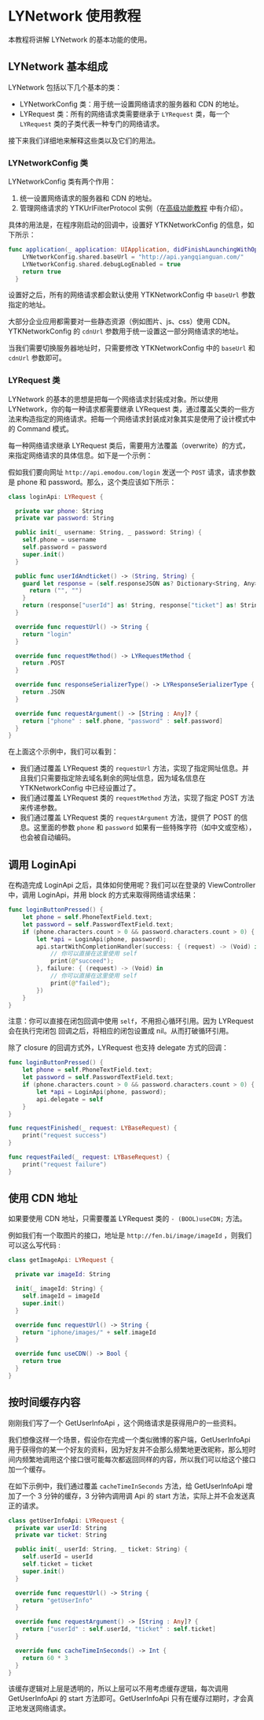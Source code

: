 LYNetwork 使用教程
=====================

本教程将讲解 LYNetwork 的基本功能的使用。


## LYNetwork 基本组成

LYNetwork 包括以下几个基本的类：

 * LYNetworkConfig 类：用于统一设置网络请求的服务器和 CDN 的地址。
 * LYRequest 类：所有的网络请求类需要继承于 `LYRequest` 类，每一个 `LYRequest` 类的子类代表一种专门的网络请求。

接下来我们详细地来解释这些类以及它们的用法。

### LYNetworkConfig 类

LYNetworkConfig 类有两个作用：

 1. 统一设置网络请求的服务器和 CDN 的地址。
 2. 管理网络请求的 YTKUrlFilterProtocol 实例（在[高级功能教程](ProGuide_cn.md) 中有介绍）。

具体的用法是，在程序刚启动的回调中，设置好 YTKNetworkConfig 的信息，如下所示：

```swift
func application(_ application: UIApplication, didFinishLaunchingWithOptions launchOptions: [UIApplicationLaunchOptionsKey: Any]?) -> Bool {
    LYNetworkConfig.shared.baseUrl = "http://api.yangqianguan.com/"
    LYNetworkConfig.shared.debugLogEnabled = true
    return true
  }
```

设置好之后，所有的网络请求都会默认使用 YTKNetworkConfig 中 `baseUrl` 参数指定的地址。

大部分企业应用都需要对一些静态资源（例如图片、js、css）使用 CDN。YTKNetworkConfig 的 `cdnUrl` 参数用于统一设置这一部分网络请求的地址。

当我们需要切换服务器地址时，只需要修改 YTKNetworkConfig 中的 `baseUrl` 和 `cdnUrl` 参数即可。

### LYRequest 类

LYNetwork 的基本的思想是把每一个网络请求封装成对象。所以使用 LYNetwork，你的每一种请求都需要继承 LYRequest 类，通过覆盖父类的一些方法来构造指定的网络请求。把每一个网络请求封装成对象其实是使用了设计模式中的 Command 模式。

每一种网络请求继承 LYRequest 类后，需要用方法覆盖（overwrite）的方式，来指定网络请求的具体信息。如下是一个示例：

假如我们要向网址 `http://api.emodou.com/login` 发送一个 `POST` 请求，请求参数是 phone 和 password。那么，这个类应该如下所示：

```swift
class loginApi: LYRequest {

  private var phone: String
  private var password: String

  public init(_ username: String, _ password: String) {
    self.phone = username
    self.password = password
    super.init()
  }

  public func userIdAndticket() -> (String, String) {
    guard let response = (self.responseJSON as? Dictionary<String, Any>) else {
      return ("", "")
    }
    return (response["userId"] as! String, response["ticket"] as! String)
  }

  override func requestUrl() -> String {
    return "login"
  }

  override func requestMethod() -> LYRequestMethod {
    return .POST
  }

  override func responseSerializerType() -> LYResponseSerializerType {
    return .JSON
  }

  override func requestArgument() -> [String : Any]? {
    return ["phone" : self.phone, "password" : self.password]
  }
}
```

在上面这个示例中，我们可以看到：

 * 我们通过覆盖 LYRequest 类的 `requestUrl` 方法，实现了指定网址信息。并且我们只需要指定除去域名剩余的网址信息，因为域名信息在 YTKNetworkConfig 中已经设置过了。
 * 我们通过覆盖 LYRequest 类的 `requestMethod` 方法，实现了指定 POST 方法来传递参数。
 * 我们通过覆盖 LYRequest 类的 `requestArgument` 方法，提供了 POST 的信息。这里面的参数 `phone` 和 `password` 如果有一些特殊字符（如中文或空格），也会被自动编码。

## 调用 LoginApi

在构造完成 LoginApi 之后，具体如何使用呢？我们可以在登录的 ViewController 中，调用 LoginApi，并用 block 的方式来取得网络请求结果：

```swift
func loginButtonPressed() {
    let phone = self.PhoneTextField.text;
    let password = self.PasswordTextField.text;
    if (phone.characters.count > 0 && password.characters.count > 0) {
        let *api = LoginApi(phone, password);
        api.startWithCompletionHandler(success: { (request) -> (Void) in
            // 你可以直接在这里使用 self
            print(@"succeed");
        }, failure: { (request) -> (Void) in
            // 你可以直接在这里使用 self
            print(@"failed");
        })
    }
}

```

注意：你可以直接在闭包回调中使用 `self`，不用担心循环引用。因为 LYRequest 会在执行完闭包 回调之后，将相应的闭包设置成 nil。从而打破循环引用。

除了 closure 的回调方式外，LYRequest 也支持 delegate 方式的回调：

```swift
func loginButtonPressed() {
    let phone = self.PhoneTextField.text;
    let password = self.PasswordTextField.text;
    if (phone.characters.count > 0 && password.characters.count > 0) {
        let *api = LoginApi(phone, password);
        api.delegate = self
    }
}

func requestFinished(_ request: LYBaseRequest) {
    print("request success")
}

func requestFailed(_ request: LYBaseRequest) {
    print("request failure")
}
```

## 使用 CDN 地址

如果要使用 CDN 地址，只需要覆盖 LYRequest 类的 `- (BOOL)useCDN;` 方法。

例如我们有一个取图片的接口，地址是 `http://fen.bi/image/imageId` ，则我们可以这么写代码 :

```swift
class getImageApi: LYRequest {

  private var imageId: String

  init(_ imageId: String) {
    self.imageId = imageId
    super.init()
  }

  override func requestUrl() -> String {
    return "iphone/images/" + self.imageId
  }

  override func useCDN() -> Bool {
    return true
  }
}
```

## 按时间缓存内容

刚刚我们写了一个 GetUserInfoApi ，这个网络请求是获得用户的一些资料。

我们想像这样一个场景，假设你在完成一个类似微博的客户端，GetUserInfoApi 用于获得你的某一个好友的资料，因为好友并不会那么频繁地更改昵称，那么短时间内频繁地调用这个接口很可能每次都返回同样的内容，所以我们可以给这个接口加一个缓存。

在如下示例中，我们通过覆盖 `cacheTimeInSeconds` 方法，给 GetUserInfoApi 增加了一个 3 分钟的缓存，3 分钟内调用调 Api 的 start 方法，实际上并不会发送真正的请求。

```swift
class getUserInfoApi: LYRequest {
  private var userId: String
  private var ticket: String

  public init(_ userId: String, _ ticket: String) {
    self.userId = userId
    self.ticket = ticket
    super.init()
  }

  override func requestUrl() -> String {
    return "getUserInfo"
  }

  override func requestArgument() -> [String : Any]? {
    return ["userId" : self.userId, "ticket" : self.ticket]
  }

  override func cacheTimeInSeconds() -> Int {
    return 60 * 3
  }
}
```

该缓存逻辑对上层是透明的，所以上层可以不用考虑缓存逻辑，每次调用 GetUserInfoApi 的 start 方法即可。GetUserInfoApi 只有在缓存过期时，才会真正地发送网络请求。
